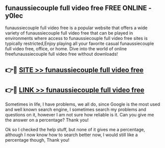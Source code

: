 ## funaussiecouple full video free FREE ONLINE - y0lec

funaussiecouple full video free is a popular website that offers a wide variety of funaussiecouple full video free that can be played in environments where access to funaussiecouple full video free sites is typically restricted,Enjoy playing all your favorite casual funaussiecouple full video free, office, or home. Dive into the world of online freefunaussiecouple full video free without downloads!

## 👉🔴 [SITE >> funaussiecouple full video free](http://news.freeplayer.one?title=funaussiecouple_full_video_free&ref=FRRE)

## 👉🔴 [LINK >> funaussiecouple full video free](http://news.freeplayer.one?title=funaussiecouple_full_video_free&ref=FREE)

Sometimes in life, I have problems, we all do, since Google is the most used and well known search engine, I sometimes search my problems and questions on it, however I am not sure how reliable is it. Can you give me the answer on a percentage? Thank you!

Ok so I checked the help stuff, but none of it gives me a percentage, although I now know how to search better now, I would still like a percentage though, Thank you!